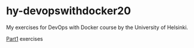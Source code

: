 # hy-devopswithdocker20
My exercises for DevOps with Docker course by the University of Helsinki.

[Part1](Part1.md) exercises
